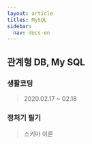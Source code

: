 ```yaml
---
layout: article
titles: MySQL
sidebar:
  nav: docs-en
---
```



## 관계형 DB, My SQL
### 생활코딩
> 2020.02.17 ~ 02.18
### 정처기 필기
> 스키마 이론
